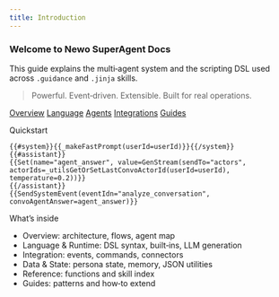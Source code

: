 ```yaml
---
title: Introduction
---
```


### Welcome to Newo SuperAgent Docs

This guide explains the multi‑agent system and the scripting DSL used across `.guidance` and `.jinja` skills.

> Powerful. Event‑driven. Extensible. Built for real operations.

<div className="doc-cta-buttons">
  <a className="button button--primary button--lg" href="/docs/architecture-overview">Overview</a>
  <a className="button button--secondary button--lg" href="/docs/dsl-syntax">Language</a>
  <a className="button button--secondary button--lg" href="/docs/agents-catalog">Agents</a>
  <a className="button button--secondary button--lg" href="/docs/commands-catalog">Integrations</a>
  <a className="button button--secondary button--lg" href="/docs/how-to-extend">Guides</a>
</div>

Quickstart
```guidance
{{#system}}{{_makeFastPrompt(userId=userId)}}{{/system}}
{{#assistant}}
{{Set(name="agent_answer", value=GenStream(sendTo="actors", actorIds=_utilsGetOrSetLastConvoActorId(userId=userId), temperature=0.2))}}
{{/assistant}}
{{SendSystemEvent(eventIdn="analyze_conversation", convoAgentAnswer=agent_answer)}}
```

What’s inside
- Overview: architecture, flows, agent map
- Language & Runtime: DSL syntax, built‑ins, LLM generation
- Integration: events, commands, connectors
- Data & State: persona state, memory, JSON utilities
- Reference: functions and skill index
- Guides: patterns and how‑to extend

